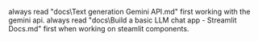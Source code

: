 always read "docs\Text generation Gemini API.md" first working with the gemini api.
always read "docs\Build a basic LLM chat app - Streamlit Docs.md" first when working on steamlit components.